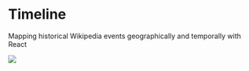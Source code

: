 # Timeline

Mapping historical Wikipedia events geographically and temporally with React

<img src="./stattic/sample.jpg" />
